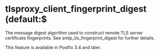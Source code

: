 # tlsproxy_client_fingerprint_digest (default:$ 

 The message digest algorithm used to construct remote TLS server
certificate fingerprints. See smtp_tls_fingerprint_digest for
further details. 

 This feature is available in Postfix 3.4 and later. 


